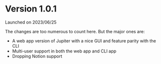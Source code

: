 # Version 1.0.1

Launched on 2023/06/25

The changes are too numerous to count here. But the major ones are:

* A web app version of Jupiter with a nice GUI and feature parity with the CLI
* Multi-user support in both the web app and CLI app
* Dropping Notion support
